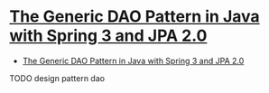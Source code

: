 # [The Generic DAO Pattern in Java with Spring 3 and JPA 2.0](https://www.codeproject.com/Articles/251166/The-Generic-DAO-Pattern-in-Java-with-Spring-and-JP)

- [The Generic DAO Pattern in Java with Spring 3 and JPA 2.0](#the-generic-dao-pattern-in-java-with-spring-3-and-jpa-20)












TODO design pattern dao